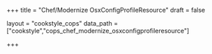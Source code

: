+++
title = "Chef/Modernize OsxConfigProfileResource"
draft = false

layout = "cookstyle_cops"
data_path = ["cookstyle","cops_chef_modernize_osxconfigprofileresource"]

+++

<!-- The content of this page is automatically generated from the
cops_chef_modernize_osxconfigprofileresource.yml file in github.com/chef/cookstyle/blob/master/docs-chef-io/data/cookstyle/. -->
